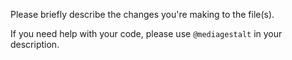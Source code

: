 Please briefly describe the changes you're making to the file(s).






If you need help with your code, please use `@mediagestalt` in your description.
